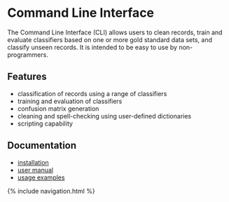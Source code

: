 # Command Line Interface

The Command Line Interface (CLI) allows users to clean records, train and evaluate classifiers based on
one or more gold standard data sets, and classify unseen records. It is intended to be easy to use by non-programmers.

## Features

- classification of records using a range of classifiers
- training and evaluation of classifiers
- confusion matrix generation
- cleaning and spell-checking using user-defined dictionaries
- scripting capability

## Documentation

- [installation](installation.html)
- [user manual](usage/)
- [usage examples](examples/)

{% include navigation.html %}
